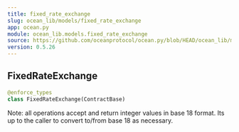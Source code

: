 ```yaml
---
title: fixed_rate_exchange
slug: ocean_lib/models/fixed_rate_exchange
app: ocean.py
module: ocean_lib.models.fixed_rate_exchange
source: https://github.com/oceanprotocol/ocean.py/blob/HEAD/ocean_lib/models/fixed_rate_exchange.py
version: 0.5.26
---
```

## FixedRateExchange

```python
@enforce_types
class FixedRateExchange(ContractBase)
```

Note: all operations accept and return integer values in base 18 format.
Its up to the caller to convert to/from base 18 as necessary.


